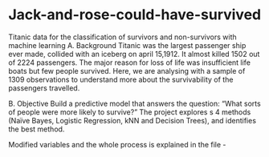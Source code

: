# Jack-and-rose-could-have-survived
Titanic data for the classification of survivors and non-survivors with machine learning 
A. Background
Titanic was the largest passenger ship ever made, collided with an iceberg on april 15,1912. It almost killed 1502 out of 2224 passengers. The major reason for loss of life was insufficient life boats but few people survived.
Here, we are analysing with a sample of 1309 observations to understand more about the survivability of the passengers travelled.


B. Objective
Build a predictive model that answers the question: “What sorts of people were more likely to survive?”
The project explores s 4 methods (Naïve Bayes, Logistic Regression, kNN and Decision Trees), and identifies the best method.

Modified variables and the whole process is explained in the file - 

